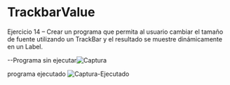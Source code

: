 # TrackbarValue

Ejercicio 14 – Crear un programa que permita al usuario cambiar el tamaño de fuente
utilizando un TrackBar y el resultado se muestre dinámicamente en un Label.

--Programa sin ejecutar![Captura](https://github.com/wilmer89419/TrackbarValue-Ejercicio-14/assets/153393033/0d1d1eb7-6b96-4355-916b-eb3d15543dc9)

programa ejecutado
![Captura-Ejecutado](https://github.com/wilmer89419/TrackbarValue-Ejercicio-14/assets/153393033/b8f375a1-cb07-4700-a639-6b845559b2df)

